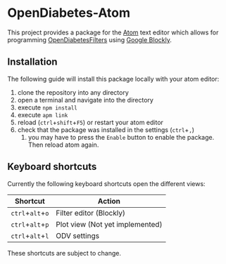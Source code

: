 # OpenDiabetes-Atom
This project provides a package for the [Atom](https://atom.io) text editor which allows for programming [OpenDiabetesFilters](https://github.com/Edgxxar/OpenDiabetesFilter) using [Google Blockly](https://developers.google.com/blockly/).

## Installation
The following guide will install this package locally with your atom editor:

1. clone the repository into any directory
1. open a terminal and navigate into the directory
1. execute `npm install`
1. execute `apm link`
1. reload (`ctrl`+`shift`+`F5`) or restart your atom editor
1. check that the package was installed in the settings (`ctrl`+`,`)
   1. you may have to press the `Enable` button to enable the package. Then reload atom again.

## Keyboard shortcuts
Currently the following keyboard shortcuts open the different views:

| Shortcut | Action |
|----------|--------|
| `ctrl`+`alt`+`o` | Filter editor (Blockly) |
| `ctrl`+`alt`+`p` |  Plot view (Not yet implemented) |
| `ctrl`+`alt`+`l` | ODV settings |

These shortcuts are subject to change.

